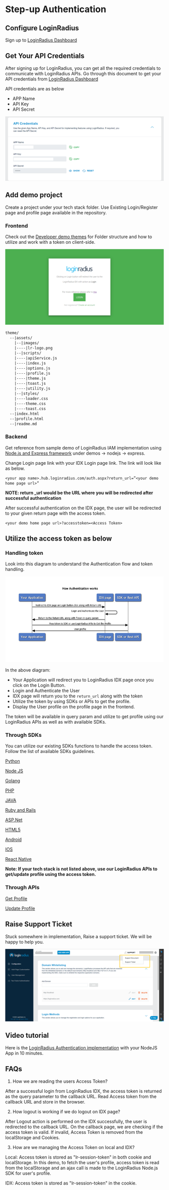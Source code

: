 # Step-up Authentication

## Configure LoginRadius
Sign up to [LoginRadius Dashboard](https://accounts.loginradius.com/auth.aspx?return_url=https://adminconsole.loginradius.com/login&action=register)


## Get Your API Credentials

After signing up for LoginRadius, you can get all the required credentials to communicate with LoginRadius APIs.
Go through this document to get your API credentials from [LoginRadius Dashboard](https://www.loginradius.com/docs/developer/howto/dashboard-setup/)


API credentials are as below
- APP Name
- API Key
- API Secret

![Image](app_credentials.png)

## Add demo project
Create a project under your tech stack folder. 
Use Existing Login/Register page and profile page available in the repository.

### Frontend

Check out the [Developer demo themes](/demos/theme/readme.md) for Folder structure and how to utilize and work with a token on client-side. 

![Image](developer-authenticaion-page.png)

```
theme/
  --|assets/
    |--|images/
    |----|lr-logo.png
    |--|scripts/
    |----|apiService.js
    |----|index.js
    |----|options.js
    |----|profile.js
    |----|theme.js
    |----|toast.js
    |----|utility.js
    |--|styles/
    |----loader.css
    |----theme.css
    |----toast.css
  --|index.html
  --|profile.html
  --|readme.md

```

### Backend

Get reference from sample demo of LoginRadius IAM implementation using [Node.js and Express framework](/demos/nodejs/express/readme.md) under demos -> nodejs -> express.


Change Login page link with your IDX Login page link. The link will look like as below.

```
<your app name>.hub.loginradius.com/auth.aspx?return_url=”<your demo home page url>”
```

**NOTE: return _url would be the URL where you will be redirected after successful authentication**

After successful authentication on the IDX page, the user will be redirected to your given return page with the access token.

```
<your demo home page url>?accesstoken=<Access Token>
```

## Utilize the access token as below

### Handling token

Look into this diagram to understand the Authentication flow and token handling.

![Image](auth_flow.png)

In the above diagram:
- Your Application will redirect you to LoginRadius IDX page once you click on the Login Button.
- Login and Authenticate the User
- IDX page will return you to the `return_url` along with the token
- Utilize the token by using SDKs or APIs to get the profile.
- Display the User profile on the profile page in the frontend.


The token will be available in query param and utilize to get profile using our LoginRadius APIs as well as with available SDKs.


### Through SDKs
You can utilize our existing SDKs functions to handle the access token. Follow the list of available SDKs guidelines.

[Python](https://www.loginradius.com/docs/developer/sdk-libraries/python-library/)

[Node JS](https://www.loginradius.com/docs/developer/sdk-libraries/node-js-library)

[Golang](https://www.loginradius.com/docs/developer/sdk-libraries/golang-library/)

[PHP](https://www.loginradius.com/docs/developer/sdk-libraries/php-library/)

[JAVA](https://www.loginradius.com/docs/developer/sdk-libraries/java-library/)

[Ruby and Rails](https://www.loginradius.com/docs/developer/sdk-libraries/ruby-library/)

[ASP.Net](https://www.loginradius.com/docs/developer/sdk-libraries/asp-net-library/)

[HTML5](https://www.loginradius.com/docs/developer/sdk-libraries/html5-library/)

[Android](https://www.loginradius.com/docs/developer/mobile-sdk-libraries/android-library/)

[IOS](https://www.loginradius.com/docs/developer/mobile-sdk-libraries/ios-library/)

[React Native](https://www.loginradius.com/docs/developer/mobile-sdk-libraries/react-native-library/)

**Note: If your tech stack is not listed above, use our LoginRadius APIs to get/update profile using the access token.**

### Through APIs

[Get Profile](https://www.loginradius.com/docs/developer/api/authentication#auth-read-all-profiles-by-token)

[Update Profile](https://www.loginradius.com/docs/developer/api/account-api#account-update)

## Raise Support Ticket

Stuck somewhere in implementation, Raise a support ticket. We will be happy to help you.

![Image](support_ticket.png)

## Video tutorial
Here is the [LoginRadius Authentication implementation](https://www.youtube.com/watch?v=efM46qNSaeg&t=315s) with your NodeJS App in 10 minutes.


## FAQs

1. How we are reading the users Access Token?

After a successful login from LoginRadius IDX, the access token is returned as the query parameter to the callback URL. Read Access token from the callback URL and store in the browser.


2. How logout is working if we do logout on IDX page?

After Logout action is performed on the IDX successfully, the user is redirected to the callback URL. On the callback page, we are checking if the access token is valid. If invalid, Access Token is removed from the localStorage and Cookies. 


3. How are we managing the Access Token on local and IDX?

Local: Access token is stored as "lr-session-token" in both cookie and localStorage. In this demo, to fetch the user's profile, access token is read from the localStorage and an ajax call is made to the LoginRadius Node.js SDK for user's profile.

IDX: Access token is stored as "lr-session-token" in the cookie.